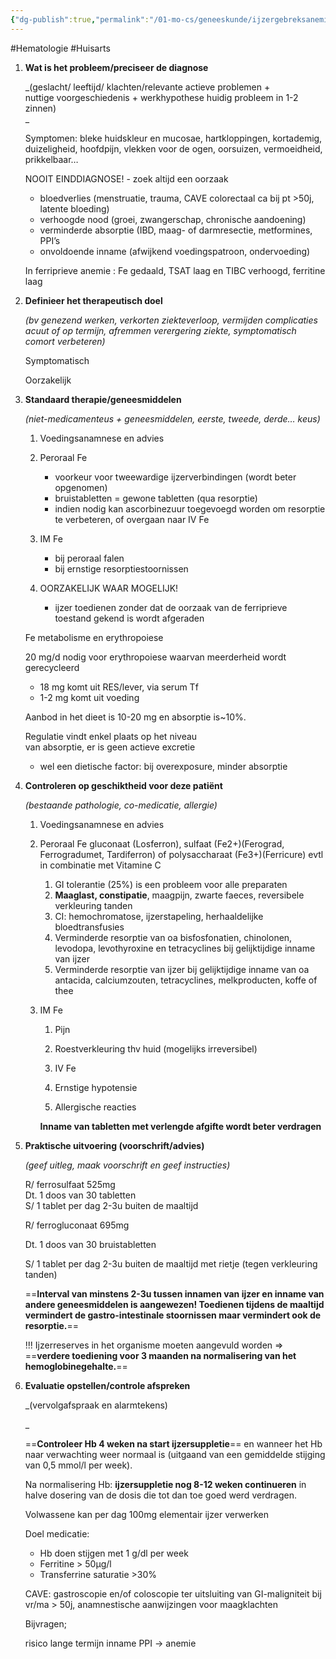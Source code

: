 ```yaml
---
{"dg-publish":true,"permalink":"/01-mo-cs/geneeskunde/ijzergebreksanemie/","noteIcon":"","created":"2024-11-24T10:57:16.618+01:00","updated":"2024-12-29T13:58:44.062+01:00"}
---
```


#Hematologie #Huisarts 


1. **Wat is het probleem/preciseer de diagnose**
    
    _(geslacht/ leeftijd/ klachten/relevante actieve problemen +  
    nuttige voorgeschiedenis + werkhypothese huidig probleem in 1-2 zinnen)  
    _
    
    Symptomen: bleke huidskleur en mucosae, hartkloppingen, kortademig, duizeligheid, hoofdpijn, vlekken voor de ogen, oorsuizen, vermoeidheid, prikkelbaar…
    
    NOOIT EINDDIAGNOSE! - zoek altijd een oorzaak  
      
    - bloedverlies (menstruatie, trauma, CAVE colorectaal ca bij pt >50j, latente bloeding)  
    - verhoogde nood (groei, zwangerschap, chronische aandoening)  
    - verminderde absorptie (IBD, maag- of darmresectie, metformines, PPI’s  
    - onvoldoende inname (afwijkend voedingspatroon, ondervoeding)  
    
      
    
    In ferriprieve anemie : Fe gedaald, TSAT laag en TIBC verhoogd, ferritine laag
    
      
    
2. **Definieer het therapeutisch doel**
    
    _(bv genezend werken, verkorten ziekteverloop, vermijden complicaties acuut of op termijn, afremmen verergering ziekte, symptomatisch comort verbeteren)_
    
    Symptomatisch
    
    Oorzakelijk
    
      
    
3. **Standaard therapie/geneesmiddelen**
    
    _(niet-medicamenteus + geneesmiddelen, eerste, tweede, derde… keus)_
    
    1. Voedingsanamnese en advies
    2. Peroraal Fe  
        - voorkeur voor tweewardige ijzerverbindingen (wordt beter opgenomen)  
        - bruistabletten = gewone tabletten (qua resorptie)  
        - indien nodig kan ascorbinezuur toegevoegd worden om resorptie te verbeteren, of overgaan naar IV Fe  
        
    3. IM Fe  
        - bij peroraal falen  
        - bij ernstige resorptiestoornissen  
        
    4. OORZAKELIJK WAAR MOGELIJK!  
        - ijzer toedienen zonder dat de oorzaak van de ferriprieve toestand gekend is wordt afgeraden  
        
    
    Fe metabolisme en erythropoiese  
      
    20 mg/d nodig voor erythropoiese waarvan meerderheid wordt gerecycleerd  
    - 18 mg komt uit RES/lever, via serum Tf  
    - 1-2 mg komt uit voeding  
      
    Aanbod in het dieet is 10-20 mg en absorptie is~10%.  
      
    Regulatie vindt enkel plaats op het niveau  
    van absorptie, er is geen actieve excretie  
    - wel een dietische factor: bij overexposure, minder absorptie  
    
4. **Controleren op geschiktheid voor deze patiënt**
    
    _(bestaande pathologie, co-medicatie, allergie)_
    
      
    
    1. Voedingsanamnese en advies
    2. Peroraal Fe gluconaat (Losferron), sulfaat (Fe2+)(Ferograd, Ferrogradumet, Tardiferron) of polysaccharaat (Fe3+)(Ferricure) evtl in combinatie met Vitamine C
        1. GI tolerantie (25%) is een probleem voor alle preparaten
        2. **Maaglast, constipatie**, maagpijn, zwarte faeces, reversibele verkleuring tanden
        3. CI: hemochromatose, ijzerstapeling, herhaaldelijke bloedtransfusies
        4. Verminderde resorptie van oa bisfosfonatien, chinolonen, levodopa, levothyroxine en tetracyclines bij gelijktijdige inname van ijzer
        5. Verminderde resorptie van ijzer bij gelijktijdige inname van oa antacida, calciumzouten, tetracyclines, melkproducten, koffe of thee
    3. IM Fe
        
        1. Pijn
        2. Roestverkleuring thv huid (mogelijks irreversibel)
        
        4. IV Fe
        
        1. Ernstige hypotensie
        2. Allergische reacties
        
          
        
        **Inname van tabletten met verlengde afgifte wordt beter verdragen**
        
          
        
5. **Praktische uitvoering (voorschrift/advies)**
    
    _(geef uitleg, maak voorschrift en geef instructies)_
    
    R/ ferrosulfaat 525mg  
    Dt. 1 doos van 30 tabletten  
    S/ 1 tablet per dag 2-3u buiten de maaltijd  
    
      
    R/ ferrogluconaat 695mg  
    
    Dt. 1 doos van 30 bruistabletten
    
    S/ 1 tablet per dag 2-3u buiten de maaltijd met rietje (tegen verkleuring tanden)
    
      
    
    ==**Interval van minstens 2-3u tussen innamen van ijzer en inname van andere geneesmiddelen is aangewezen! Toedienen tijdens de maaltijd vermindert de gastro-intestinale stoornissen maar vermindert ook de resorptie.**==
    
      
    
    !!! Ijzerreserves in het organisme moeten aangevuld worden => ==**verdere toediening voor 3 maanden na normalisering van het hemoglobinegehalte.**==
    
      
    
6. **Evaluatie opstellen/controle afspreken**
    
    _(vervolgafspraak en alarmtekens)  
      
    _
    
    ==**Controleer Hb 4 weken na start ijzersuppletie**== en wanneer het Hb naar verwachting weer normaal is (uitgaand van een gemiddelde stijging van 0,5 mmol/l per week).
    
    Na normalisering Hb: **ijzersuppletie nog 8-12 weken continueren** in halve dosering van de dosis die tot dan toe goed werd verdragen.
    
    Volwassene kan per dag 100mg elementair ijzer verwerken
    
      
    
    Doel medicatie:
    
    - Hb doen stijgen met 1 g/dl per week
    - Ferritine > 50μg/l
    - Transferrine saturatie >30%
    
      
    
    CAVE: gastroscopie en/of coloscopie ter uitsluiting van GI-maligniteit bij vr/ma > 50j, anamnestische aanwijzingen voor maagklachten
    
      
    
    Bijvragen;
    
    risico lange termijn inname PPI → anemie